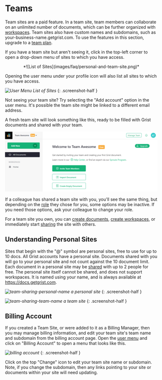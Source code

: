 Teams
=========

Team sites are a paid feature. In a team site, team members can collaborate on an unlimited number of documents, which can be further organized with [workspaces](workspaces.md). Team sites also have custom names and subdomains, such as your-business-name.getgrist.com. To use the features in this section, upgrade to a [team plan](https://www.getgrist.com/pricing).

If you have a team site but aren't seeing it, click in the top-left corner to open a drop-down menu of sites to which you have access.

<center>
*![List of Sites](images/faq/personal-and-team-site.png)*
</center>

Opening the user menu under your profile icon will also list all sites to which you have access.

*![User Menu List of Sites](images/team-sharing/team-sharing-pick-site.png)*
{: .screenshot-half }

Not seeing your team site?  Try selecting the "Add account" option in the user menu. It's possible the team site might be linked to a different email address.

A fresh team site will look something like this, ready to be filled with
Grist documents and shared with your team.

![team-sharing-team-site](images/team-sharing/team-sharing-team-site.png)

If a colleague has shared a team site with you, you'll see the same thing,
but depending on the [role](team-sharing.md#Roles) they chose for you, some options may be inactive.  If you need those options,
ask your colleague to change your role.

For a team site you own,
you can [create documents](creating-doc.md), [create workspaces](workspaces.md),
or immediately start [sharing](team-sharing.md) the site with others.

Understanding Personal Sites
-------------------------------
Sites that begin with the "@" symbol are personal sites, free to use for up to 10 docs. All Grist accounts have a personal site. Documents shared with you will go to your personal site and not count against the 10 document limit. Each document in a personal site may be [shared](sharing.md) with up to 2 people for free. The personal site itself cannot be shared, and does not support workspaces. It is named using your name, and is always available at https://docs.getgrist.com.

*![team-sharing-personal-name](images/team-sharing/team-sharing-personal-name.png)*
<em class="caption">a personal site</em>
{: .screenshot-half }

*![team-sharing-team-name](images/team-sharing/team-sharing-team-name.png)*
<em class="caption">a team site</em>
{: .screenshot-half }

Billing Account
-------------------------------

If you created a Team Site, or were added to it as a Billing Manager, then you may manage billing information, and edit your team site's team name and subdomain from the billing account page. Open the [user menu](glossary.md#user-menu) and click on "Billing Account" to open a menu that looks like this. 

<span class="screenshot-large">*![billing account](images/billing-page.png)*</span>
{: .screenshot-half }

Click on the top "Change" icon to edit your team site name or subdomain. Note, if you change the
subdomain, then any links pointing to your site or documents within your site will need updating.
